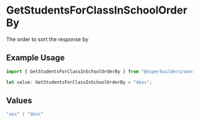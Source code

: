 # GetStudentsForClassInSchoolOrderBy

The order to sort the response by

## Example Usage

```typescript
import { GetStudentsForClassInSchoolOrderBy } from "@superbuilders/oneroster/models/operations";

let value: GetStudentsForClassInSchoolOrderBy = "desc";
```

## Values

```typescript
"asc" | "desc"
```